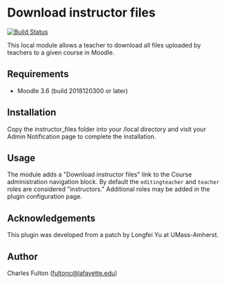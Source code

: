 Download instructor files
=========================

[![Build Status](https://travis-ci.org/LafColITS/moodle-local_instructor_files.svg?branch=master)](https://travis-ci.org/LafColITS/moodle-local_instructor_files)

This local module allows a teacher to download all files uploaded by teachers to a given course in Moodle.

Requirements
------------
- Moodle 3.6 (build 2018120300 or later)

Installation
------------
Copy the instructor_files folder into your /local directory and visit your Admin Notification page to complete the installation.

Usage
-----
The module adds a "Download instructor files" link to the Course administration navigation block. By default the `editingteacher` and `teacher` roles are considered "instructors." Additional roles may be added in the plugin configuration page.

Acknowledgements
----------------
This plugin was developed from a patch by Longfei Yu at UMass-Amherst.

Author
------
Charles Fulton (fultonc@lafayette.edu)
